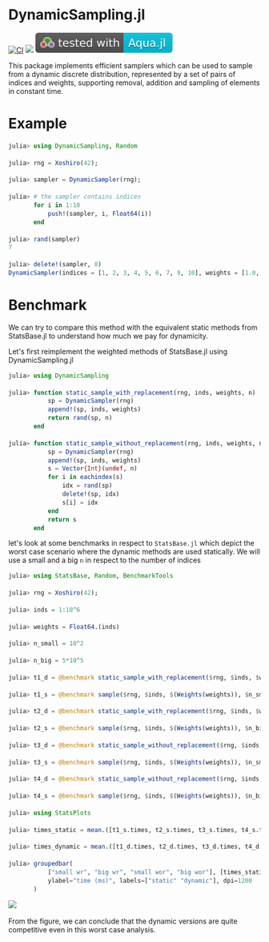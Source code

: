 # DynamicSampling.jl

[![CI](https://github.com/Tortar/DynamicSampling.jl/workflows/CI/badge.svg)](https://github.com/Tortar/DynamicSampling.jl/actions?query=workflow%3ACI)
[![](https://img.shields.io/badge/docs-stable-blue.svg)](https://tortar.github.io/DynamicSampling.jl/stable/)
[![Aqua QA](https://raw.githubusercontent.com/JuliaTesting/Aqua.jl/master/badge.svg)](https://github.com/JuliaTesting/Aqua.jl)

This package implements efficient samplers which can be used to sample from
a dynamic discrete distribution, represented by a set of pairs of indices and
weights, supporting removal, addition and sampling of elements in constant time.

# Example

```julia
julia> using DynamicSampling, Random

julia> rng = Xoshiro(42);

julia> sampler = DynamicSampler(rng);

julia> # the sampler contains indices
       for i in 1:10
           push!(sampler, i, Float64(i))
       end

julia> rand(sampler)
7

julia> delete!(sampler, 8)
DynamicSampler(indices = [1, 2, 3, 4, 5, 6, 7, 9, 10], weights = [1.0, 2.0, 3.0, 4.0, 5.0, 6.0, 7.0, 9.0, 10.0])
```

# Benchmark

We can try to compare this method with the equivalent static methods from StatsBase.jl
to understand how much we pay for dynamicity.

Let's first reimplement the weighted methods of StatsBase.jl using DynamicSampling.jl

```julia
julia> using DynamicSampling

julia> function static_sample_with_replacement(rng, inds, weights, n)
           sp = DynamicSampler(rng)
           append!(sp, inds, weights)
           return rand(sp, n)
       end

julia> function static_sample_without_replacement(rng, inds, weights, n)
           sp = DynamicSampler(rng)
           append!(sp, inds, weights)
           s = Vector{Int}(undef, n)
           for i in eachindex(s)
               idx = rand(sp)
               delete!(sp, idx)
               s[i] = idx
           end
           return s
       end
```

let's look at some benchmarks in respect to `StatsBase.jl` which depict the
worst case scenario where the dynamic methods are used statically. We
will use a small and a big `n` in respect to the number of indices

```julia
julia> using StatsBase, Random, BenchmarkTools

julia> rng = Xoshiro(42);

julia> inds = 1:10^6

julia> weights = Float64.(inds)

julia> n_small = 10^2

julia> n_big = 5*10^5

julia> t1_d = @benchmark static_sample_with_replacement($rng, $inds, $weights, $n_small);

julia> t1_s = @benchmark sample($rng, $inds, $(Weights(weights)), $n_small; replace=true);

julia> t2_d = @benchmark static_sample_with_replacement($rng, $inds, $weights, $n_big);

julia> t2_s = @benchmark sample($rng, $inds, $(Weights(weights)), $n_big; replace=true);

julia> t3_d = @benchmark static_sample_without_replacement($rng, $inds, $weights, $n_small);

julia> t3_s = @benchmark sample($rng, $inds, $(Weights(weights)), $n_small; replace=false);

julia> t4_d = @benchmark static_sample_without_replacement($rng, $inds, $weights, $n_big);

julia> t4_s = @benchmark sample($rng, $inds, $(Weights(weights)), $n_big; replace=false);

julia> using StatsPlots

julia> times_static = mean.([t1_s.times, t2_s.times, t3_s.times, t4_s.times]) ./ 10^6

julia> times_dynamic = mean.([t1_d.times, t2_d.times, t3_d.times, t4_d.times]) ./ 10^6

julia> groupedbar(
           ["small wr", "big wr", "small wor", "big wor"], [times_static times_dynamic], 
           ylabel="time (ms)", labels=["static" "dynamic"], dpi=1200
       )
```

<img src="https://github.com/user-attachments/assets/63257ee2-4f01-4b45-9eca-fe718e0f6916" width="500" />

From the figure, we can conclude that the dynamic versions are quite competitive even
in this worst case analysis.
